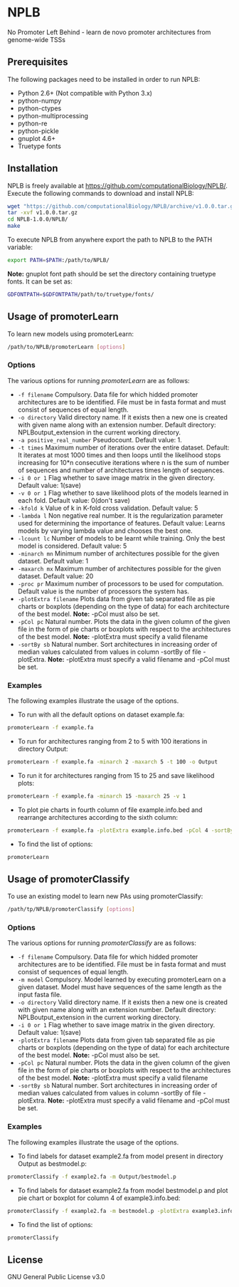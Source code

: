 # NPLB
No Promoter Left Behind - learn de novo promoter architectures from genome-wide TSSs

## Prerequisites
The following packages need to be installed in order to run NPLB:

- Python 2.6+ (Not compatible with Python 3.x)
- python-numpy
- python-ctypes
- python-multiprocessing
- python-re
- python-pickle
- gnuplot 4.6+
- Truetype fonts

## Installation
NPLB is freely available at https://github.com/computationalBiology/NPLB/. Execute the following commands to download and install NPLB:
```sh
wget "https://github.com/computationalBiology/NPLB/archive/v1.0.0.tar.gz"
tar -xvf v1.0.0.tar.gz 
cd NPLB-1.0.0/NPLB/
make
```

To execute NPLB from anywhere export the path to NPLB to the PATH variable:
```sh
export PATH=$PATH:/path/to/NPLB/
```

**Note:** gnuplot font path should be set the directory containing truetype fonts.
It can be set as:
```sh
GDFONTPATH=$GDFONTPATH/path/to/truetype/fonts/
```
## Usage of promoterLearn
To learn new models using promoterLearn:
```sh
/path/to/NPLB/promoterLearn [options]
```
### Options
The various options for running *promoterLearn* are as follows:
- ````-f filename````
Compulsory. Data file for which hidded promoter architectures are to be identified. File must be in fasta format and must consist of sequences of equal length.
- ````-o directory````
Valid directory name. If it exists then a new one is created with given name along with an extension number. Default directory: NPLBoutput_extension in the current working directory.
- ````-a positive_real_number````
Pseudocount. Default value: 1.
- ````-t times````
Maximum number of iterations over the entire dataset. Default: It iterates at most 1000 times and then loops until the likelihood stops increasing for 10*n consecutive iterations where n is the sum of number of sequences and number of architectures times length of sequences.
- ````-i 0 or 1````
Flag whether to save image matrix in the given directory. Default value: 1(save)
- ````-v 0 or 1````
Flag whether to save likelihood plots of the models learned in each fold. Default value: 0(don't save)
- ````-kfold k````
Value of k in K-fold cross validation. Default value: 5
- ````-lambda l````
Non negative real number. It is the regularization parameter used for determining the importance of features. Default value: Learns models by varying lambda value and chooses the best one.
- ````-lcount lc````
Number of models to be learnt while training. Only the best model is considered. Default value: 5
- ````-minarch mn````
Minimum number of architectures possible for the given dataset. Default value: 1
- ````-maxarch mx````
Maximum number of architectures possible for the given dataset. Default value: 20
- ````-proc pr````
Maximum number of processors to be used for computation. Default value is the number of processors the system has.
- ````-plotExtra filename````
Plots data from given tab separated file as pie charts or boxplots (depending on the type of data) for each architecture of the best model. **Note:** -pCol must also be set.
- ````-pCol pc````
Natural number. Plots the data in the given column of the given file in the form of pie charts or boxplots with respect to the architectures of the best model. **Note:** -plotExtra must specify a valid filename
- ````-sortBy sb````
Natural number. Sort architectures in increasing order of median values calculated from values in column -sortBy of file -plotExtra. **Note:** -plotExtra must specify a valid filename and -pCol must be set.

### Examples
The following examples illustrate the usage of the options.
- To run with all the default options on dataset example.fa:
```sh 
promoterLearn -f example.fa
```
- To run for architectures ranging from 2 to 5 with 100 iterations in directory Output:
```sh
promoterLearn -f example.fa -minarch 2 -maxarch 5 -t 100 -o Output
```
- To run it for architectures ranging from 15 to 25 and save likelihood plots:
```sh
promoterLearn -f example.fa -minarch 15 -maxarch 25 -v 1
```
- To plot pie charts in fourth column of file example.info.bed and rearrange architectures according to the sixth column:
```sh
promoterLearn -f example.fa -plotExtra example.info.bed -pCol 4 -sortBy 6
```
- To find the list of options:
```sh
promoterLearn
```
## Usage of promoterClassify
To use an existing model to learn new PAs using promoterClassify:
```sh
/path/tp/NPLB/promoterClassify [options]
```
### Options
The various options for running *promoterClassify* are as follows:
- ````-f filename````
Compulsory. Data file for which hidded promoter architectures are to be identified. File must be in fasta format and must consist of sequences of equal length.
- ````-m model````
Compulsory. Model learned by executing promoterLearn on a given dataset. Model must have sequences of the same length as the input fasta file.
- ````-o directory````
Valid directory name. If it exists then a new one is created with given name along with an extension number. Default directory: NPLBoutput_extension in the current working directory.
- ````-i 0 or 1````
Flag whether to save image matrix in the given directory. Default value: 1(save)
- ````-plotExtra filename````
Plots data from given tab separated file as pie charts or boxplots (depending on the type of data) for each architecture of the best model. **Note:** -pCol must also be set.
- ````-pCol pc````
Natural number. Plots the data in the given column of the given file in the form of pie charts or boxplots with respect to the architectures of the best model. **Note:** -plotExtra must specify a valid filename
- ````-sortBy sb````
Natural number. Sort architectures in increasing order of median values calculated from values in column -sortBy of file -plotExtra. **Note:** -plotExtra must specify a valid filename and -pCol must be set.

### Examples
The following examples illustrate the usage of the options.
- To find labels for dataset example2.fa from model present in directory Output as bestmodel.p:
```sh
promoterClassify -f example2.fa -m Output/bestmodel.p
```
- To find labels for dataset example2.fa from model bestmodel.p and plot pie chart or boxplot for column 4 of example3.info.bed:
```sh
promoterClassify -f example2.fa -m bestmodel.p -plotExtra example3.info.bed -pCol 4
```
- To find the list of options:
```sh
promoterClassify
```

License
----

GNU General Public License v3.0

